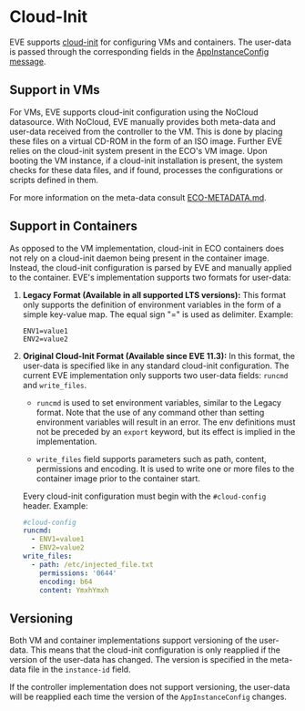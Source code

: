 # Cloud-Init

EVE supports [cloud-init](https://cloudinit.readthedocs.io/en/latest/) for configuring VMs and containers. The user-data is passed through the corresponding fields in the [AppInstanceConfig message](https://github.com/lf-edge/eve-api/tree/main/proto/config/appconfig.proto).

## Support in VMs

For VMs, EVE supports cloud-init configuration using the NoCloud datasource. With NoCloud, EVE manually provides both meta-data and user-data received from the controller to the VM. This is done by placing these files on a virtual CD-ROM in the form of an ISO image. Further EVE relies on the cloud-init system present in the ECO's VM image. Upon booting the VM instance, if a cloud-init installation is present, the system checks for these data files, and if found, processes the configurations or scripts defined in them.

For more information on the meta-data consult [ECO-METADATA.md](ECO-METADATA.md).

## Support in Containers

As opposed to the VM implementation, cloud-init in ECO containers does not rely on a cloud-init daemon being present in the container image. Instead, the cloud-init configuration is parsed by EVE and manually applied to the container. EVE's implementation supports two formats for user-data:

1. **Legacy Format (Available in all supported LTS versions):** This format only supports the definition of environment variables in the form of a simple key-value map. The equal sign "=" is used as delimiter. Example:

    ```text
    ENV1=value1
    ENV2=value2
    ```

2. **Original Cloud-Init Format (Available since EVE 11.3):** In this format, the user-data is specified like in any standard cloud-init configuration. The current EVE implementation only supports two user-data fields: `runcmd` and `write_files`.

   - `runcmd` is used to set environment variables, similar to the Legacy format. Note that the use of any command other than setting environment variables will result in an error. The env definitions must not be preceded by an `export` keyword, but its effect is implied in the implementation.

   - `write_files` field supports parameters such as path, content, permissions and encoding. It is used to write one or more files to the container image prior to the container start.

   Every cloud-init configuration must begin with the `#cloud-config` header. Example:

    ```yaml
    #cloud-config
    runcmd:
      - ENV1=value1
      - ENV2=value2
    write_files:
      - path: /etc/injected_file.txt
        permissions: '0644'
        encoding: b64
        content: YmxhYmxh
    ```

## Versioning

Both VM and container implementations support versioning of the user-data. This means that the cloud-init configuration is only reapplied if the version of the user-data has changed. The version is specified in the meta-data file in the `instance-id` field.

If the controller implementation does not support versioning, the user-data will be reapplied each time the version of the `AppInstanceConfig` changes.
